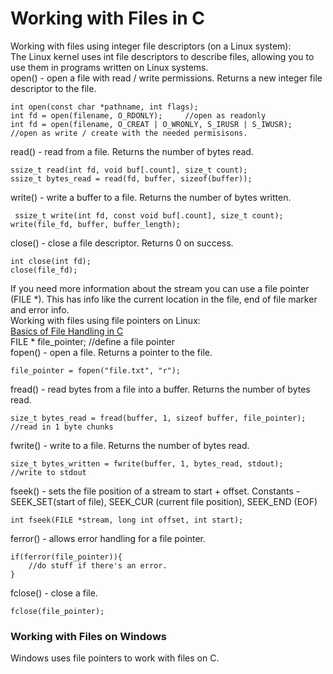 # Working with Files in C    
Working with files using integer file descriptors (on a Linux system):    
The Linux kernel uses int file descriptors to describe files, allowing you to use them in programs written on Linux systems.      
open() - open a file with read / write permissions. Returns a new integer file descriptor to the file.      

    int open(const char *pathname, int flags);    
    int fd = open(filename, O_RDONLY);     //open as readonly   
    int fd = open(filename, O_CREAT | O_WRONLY, S_IRUSR | S_IWUSR);    //open as write / create with the needed permisisons. 

read() - read from a file. Returns the number of bytes read.     

    ssize_t read(int fd, void buf[.count], size_t count);  
    ssize_t bytes_read = read(fd, buffer, sizeof(buffer)); 

write() - write a buffer to a file. Returns the number of bytes written.      

     ssize_t write(int fd, const void buf[.count], size_t count);
    write(file_fd, buffer, buffer_length);    
close() - close a file descriptor. Returns 0 on success.           

    int close(int fd);
    close(file_fd);    

If you need more information about the stream you can use a file pointer (FILE *). This has info like the current location in the file, end of file marker and error info.     
Working with files using file pointers on Linux:      
[Basics of File Handling in C](https://www.geeksforgeeks.org/basics-file-handling-c/)      
FILE * file_pointer;     //define a file pointer    
fopen() - open a file. Returns a pointer to the file.    

    file_pointer = fopen("file.txt", "r");       

fread() - read bytes from a file into a buffer. Returns the number of bytes read.     

    size_t bytes_read = fread(buffer, 1, sizeof buffer, file_pointer);      //read in 1 byte chunks    

fwrite() - write to a file. Returns the number of bytes read.    

    size_t bytes_written = fwrite(buffer, 1, bytes_read, stdout);   //write to stdout      

fseek() - sets the file position of a stream to start + offset. Constants - SEEK_SET(start of file), SEEK_CUR (current file position), SEEK_END (EOF)             

    int fseek(FILE *stream, long int offset, int start);    

ferror() - allows error handling for a file pointer.     

    if(ferror(file_pointer)){
        //do stuff if there's an error. 
    }       
    
fclose() - close a file.     

    fclose(file_pointer);     

### Working with Files on Windows         
Windows uses file pointers to work with files on C.       
